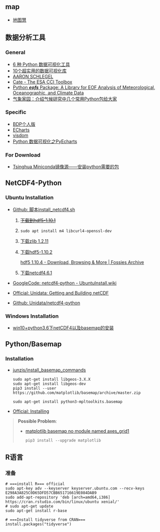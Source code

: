 ## map

- [地图慧](http://www.dituhui.com/)

## 数据分析工具

### General

- [6 种 Python 数据可视化工具](http://python.jobbole.com/85601/)
- [10个超实用的数据可视化库](http://nooverfit.com/wp/10%E4%B8%AA%E8%B6%85%E5%AE%9E%E7%94%A8%E7%9A%84python%E5%8F%AF%E8%A7%86%E5%8C%96%E5%BA%93%EF%BC%8C%E6%80%BB%E6%9C%89%E4%B8%80%E6%AC%BE%E9%80%82%E5%90%88%E4%BD%A0/)
- [AARON SCHLEGEL](http://www.aaronschlegel.com/) <!--一个个人博客-->
- [Cate - The ESA CCI Toolbox](https://cate.readthedocs.io/en/latest/index.html) <!--高大上-->
- [Python ***eofs*** Package: A Library for EOF Analysis of Meteorological, Oceanographic, and Climate Data](https://openresearchsoftware.metajnl.com/articles/10.5334/jors.122/)
- [气象家园：介绍气候研究中几个常用Python包给大家](http://bbs.06climate.com/forum.php?mod=viewthread&tid=49523)

### Specific

- [BDP个人版](https://me.bdp.cn/home.html)
- [ECharts](http://echarts.baidu.com/)
- [visdom](https://github.com/facebookresearch/visdom)
- [Python 数据可视化之PyEcharts](https://zhuanlan.zhihu.com/p/27990382)

### For Download

- [Tsinghua Miniconda镜像源——安装python需要的包](https://mirrors.tuna.tsinghua.edu.cn/anaconda/miniconda/)



## NetCDF4-Python

### Ubuntu Installation

- [Github: 脚本install_netcdf4.sh](https://gist.github.com/perrette/cd815d03830b53e24c82) <!--很好,但是需要一些修改-->

  1. ~~[下载到hdf5-1.10.1](https://support.hdfgroup.org/ftp/HDF5/current/src/)~~ <!--很慢-->

  2. `sudo apt install m4 libcurl4-openssl-dev`

  3. [下载zlib 1.2.11](https://zlib.net/)

  4. [下载hdf5-1.10.2](https://www.hdfgroup.org/downloads/hdf5/source-code/)

     [hdf5 1.10.4 - Download, Browsing & More | Fossies Archive](https://fossies.org/linux/misc/hdf5-1.10.4.tar.bz2/)

  5. [下载netcdf4.6.1](ftp://ftp.unidata.ucar.edu/pub/netcdf/)
- [GoogleCode: netcdf4-python - UbuntuInstall.wiki](https://code.google.com/archive/p/netcdf4-python/wikis/UbuntuInstall.wiki)
- [Official: Unidata: Getting and Building netCDF](https://www.unidata.ucar.edu/software/netcdf/docs/getting_and_building_netcdf.html#build_default)
- [Github: Unidata/netcdf4-python](https://github.com/Unidata/netcdf4-python)

### Windows Installation

- [win10+python3.6下netCDF4以及basemap的安装](https://blog.csdn.net/Larry_fighting/article/details/80542674) <!--还没尝试-->



## Python/Basemap

### Installation

- [junzis/install_basemap_commands](https://blog.csdn.net/u011240016/article/details/52719183)

  ```shell
  sudo apt-get install libgeos-3.X.X
  sudo apt-get install libgeos-dev
  pip3 install --user https://github.com/matplotlib/basemap/archive/master.zip
  
  sudo apt-get install python3-mpltoolkits.basemap
  ```

- [Official: Installing](https://matplotlib.org/basemap/users/installing.html) <!--not recommended-->

> **Possible Problem**: 
>
> - [matplotlib basemap no module named axes_grid1](https://stackoverflow.com/questions/16769899/matplotlib-basemap-no-module-named-axes-grid1)
>
>   `pip3 install --upgrade matplotlib`



## R语言

### 准备

```shell
# ===install R=== official
sudo apt-key adv --keyserver keyserver.ubuntu.com --recv-keys E298A3A825C0D65DFD57CBB651716619E084DAB9
sudo add-apt-repository 'deb [arch=amd64,i386] https://cran.rstudio.com/bin/linux/ubuntu xenial/'
# sudo apt-get update
sudo apt-get install r-base	

# ===Install tidyverse from CRAN===
install.packages("tidyverse")
```

